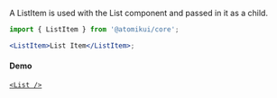 A ListItem is used with the List component and passed in it as a child.

```jsx
import { ListItem } from '@atomikui/core';

<ListItem>List Item</ListItem>;
```

#### Demo

[`<List />`](https://alaneicker1975.github.io/atomik-ui/#/Data%20Display/List)
